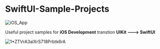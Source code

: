 # SwiftUI-Sample-Projects

![iOS_App](https://github.com/manuels-bts/SwiftUI-Sample-Projects/assets/116088500/97aaa209-e544-48da-831d-01049c48fff7)


Useful project samples for **iOS Development** transtion **UIKit ---> SwiftUI**

![1*ZTVrA3alXrS718Prbtk6rA](https://github.com/manuels-bts/SwiftUI-Sample-Projects/assets/116088500/fd8229d7-157e-440d-a9a2-a9b7db253cdd)


